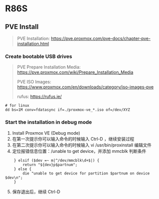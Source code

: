 # R86S

## PVE Install

> PVE Installation: https://pve.proxmox.com/pve-docs/chapter-pve-installation.html

### Create bootable USB drives

> PVE Prepare Installation Media: https://pve.proxmox.com/wiki/Prepare_Installation_Media
>
> PVE ISO Images: https://www.proxmox.com/en/downloads/category/iso-images-pve
> 
> rufus: https://rufus.ie/

```
# for linux
dd bs=1M conv=fdatasync if=./proxmox-ve_*.iso of=/dev/XYZ
```

### Start the installation in debug mode

1. Install Proxmox VE (Debug mode)
2. 在第一次提示你可以输入命令的时候输入 Ctrl-D ，继续安装过程
3. 在第二次提示你可以输入命令的时候输入 vi /usr/bin/proxinstall 编辑文件
4. 定位报错信息位置：/unable to get device，并添加 mmcblk 判断条件

```
    } elsif ($dev =~ m|^/dev/mmcblk\d+$|) {
        return "${dev}p$partnum";
    } else {
        die "unable to get device for partition $partnum on device $dev\n";
    }
```
5. 保存退出后，继续 Ctrl-D

